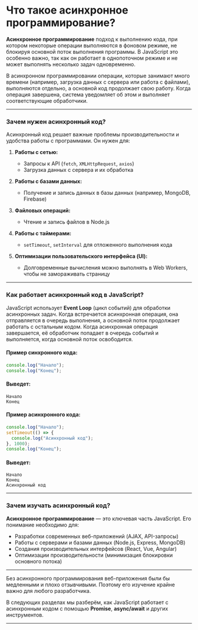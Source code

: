 # Что такое асинхронное программирование?
**Асинхронное программирование** подход к выполнению кода, при котором некоторые операции выполняются в фоновом режиме, не блокируя основной поток выполнения программы. В JavaScript это особенно важно, так как он работает в однопоточном режиме и не может выполнять несколько задач одновременно.

В асинхронном программировании операции, которые занимают много времени (например, загрузка данных с сервера или работа с файлами), выполняются отдельно, а основной код продолжает свою работу. Когда операция завершена, система уведомляет об этом и выполняет соответствующие обработчики.

---

### Зачем нужен асинхронный код?
Асинхронный код решает важные проблемы производительности и удобства работы с программами. Он нужен для:

1. **Работы с сетью:**
    - Запросы к API (`fetch`, `XMLHttpRequest`, `axios`)
    - Загрузка данных с сервера и их обработка

2. **Работы с базами данных:**
    - Получение и запись данных в базы данных (например, MongoDB, Firebase)

3. **Файловых операций:**
    - Чтение и запись файлов в Node.js

4. **Работы с таймерами:**
    - `setTimeout`, `setInterval` для отложенного выполнения кода

5. **Оптимизации пользовательского интерфейса (UI):**
    - Долговременные вычисления можно выполнять в Web Workers, чтобы не замораживать страницу

---

### Как работает асинхронный код в JavaScript?
JavaScript использует **Event Loop** (цикл событий) для обработки асинхронных задач. Когда встречается асинхронная операция, она отправляется в очередь выполнения, а основной поток продолжает работать с остальным кодом. Когда асинхронная операция завершается, её обработчик попадает в очередь событий и выполняется, когда основной поток освободится.

#### Пример синхронного кода:
```js
console.log("Начало");
console.log("Конец");
```
#### Выведет:
```
Начало
Конец
```

#### Пример асинхронного кода:
```js
console.log("Начало");
setTimeout(() => {
  console.log("Асинхронный код");
}, 1000);
console.log("Конец");
```
#### Выведет:
```
Начало
Конец
Асинхронный код
```

---

### Зачем изучать асинхронный код?
**Асинхронное программирование** — это ключевая часть JavaScript. Его понимание необходимо для:

- Разработки современных веб-приложений (AJAX, API-запросы)
- Работы с серверами и базами данных (Node.js, Express, MongoDB)
- Создания производительных интерфейсов (React, Vue, Angular)
- Оптимизации производительности (минимизация блокировки основного потока)

---

Без асинхронного программирования веб-приложения были бы медленными и плохо отзывчивыми. Поэтому его изучение крайне важно для любого разработчика.

В следующих разделах мы разберём, как JavaScript работает с асинхронным кодом с помощью **Promise**, **async/await** и других инструментов.

---